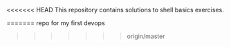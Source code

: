 <<<<<<< HEAD
This repository contains solutions to shell basics exercises.

=======
repo for my first devops 
>>>>>>> origin/master
